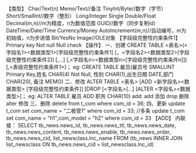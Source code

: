 【类型】
Char/Text(n)
Memo/Text//备注
TinyInt/Byte//数字（字节）
Short/SmallInt//数字（整形）
Long/Integer
Single
Double/Float
Decimal(m,n)//m为精度，n为数值范围
GUID//数字（同步复制id）
DateTime/Date/Time
Currency/Money
AutoIncrement(m,n)//自动编号，m为初始值，n为步进值
Bit/YesNo
Image//OLE对象
【字段级完整性约束条件1】
Primary key
Not null
Null
check
【操作】
一、创建
CREATE TABLE <表名>(<字段名1><数据类型1>[字段级完整性约束条件1]
[，<字段名2><数据类型2>[字段级完整性约束条件2]] [,…]
[,<字段名n><数据类型n>[字段级完整性约束条件n]])
[,<表级完整性约束条件1>]；
eg:
CREATE  TABLE  雇员(雇员号  SMALLINT Primary  Key,姓名  CHAR(4) 
Not  Null, 性别 CHAR(1),出生日期  DATE,部门  CHAR(20),
   备注  MEMO)
二、修改
ALTER  TABLE <表名>
      [ADD <新字段名><数据类型>
           [字段级完整性约束条件]] 
      [DROP [<字段名>]…]
      [ALTER <字段名><数据类型>]；
eg:
ALTER TABLE 雇员 ADD 职务 CHAR(10)
add:
add 添加
drop 删除
alter 修改
三、删除
delete 
from t_com
where com_id = 36;
四、更新
update t_com 
set com_name = "二极管1"
where com_id = 33;
//多条
update t_com
set com_name = "h1",com_model = "h2"
where com_id = 33
【ADD】
内联接：
SELECT   tb_news.news_id, tb_news.news_ttl, tb_news.news_date, tb_news.news_content, tb_news.news_enable, 
                tb_news.news_order, tb_news.news_cid, list_newsclass.lnc_name
FROM      (tb_news INNER JOIN
                list_newsclass ON tb_news.news_cid = list_newsclass.lnc_id)

